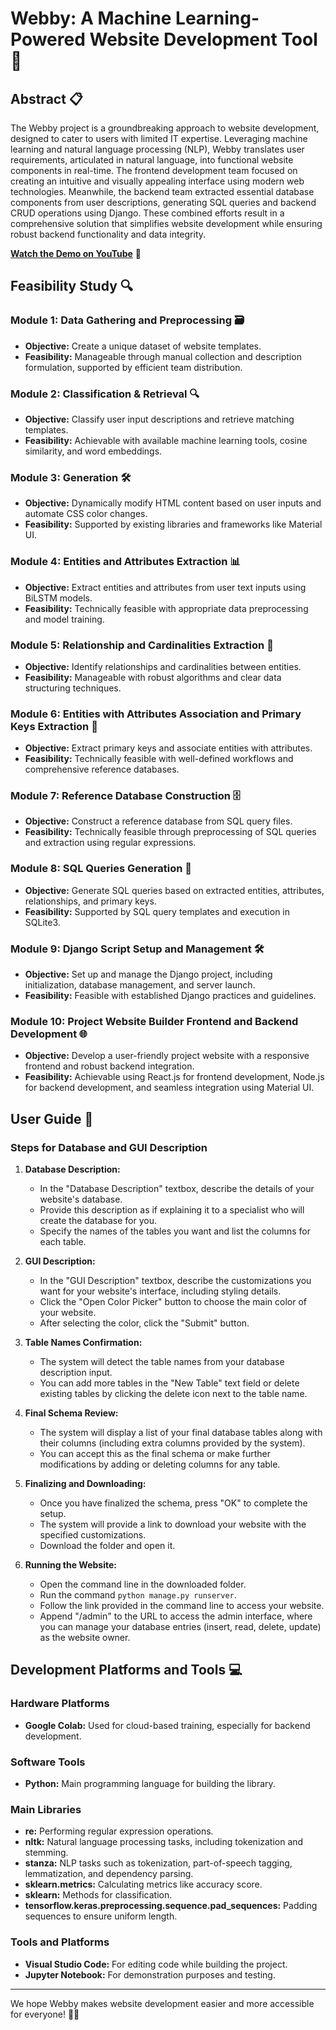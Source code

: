 # Webby: A Machine Learning-Powered Website Development Tool 🚀

## Abstract 📋
The Webby project is a groundbreaking approach to website development, designed to cater to users with limited IT expertise. Leveraging machine learning and natural language processing (NLP), Webby translates user requirements, articulated in natural language, into functional website components in real-time. The frontend development team focused on creating an intuitive and visually appealing interface using modern web technologies. Meanwhile, the backend team extracted essential database components from user descriptions, generating SQL queries and backend CRUD operations using Django. These combined efforts result in a comprehensive solution that simplifies website development while ensuring robust backend functionality and data integrity.

**[Watch the Demo on YouTube](https://youtu.be/WeoDLavDI70)** 🎥

## Feasibility Study 🔍

### Module 1: Data Gathering and Preprocessing 🗃️
- **Objective:** Create a unique dataset of website templates.
- **Feasibility:** Manageable through manual collection and description formulation, supported by efficient team distribution.

### Module 2: Classification & Retrieval 🔍
- **Objective:** Classify user input descriptions and retrieve matching templates.
- **Feasibility:** Achievable with available machine learning tools, cosine similarity, and word embeddings.

### Module 3: Generation 🛠️
- **Objective:** Dynamically modify HTML content based on user inputs and automate CSS color changes.
- **Feasibility:** Supported by existing libraries and frameworks like Material UI.

### Module 4: Entities and Attributes Extraction 📊
- **Objective:** Extract entities and attributes from user text inputs using BiLSTM models.
- **Feasibility:** Technically feasible with appropriate data preprocessing and model training.

### Module 5: Relationship and Cardinalities Extraction 🔗
- **Objective:** Identify relationships and cardinalities between entities.
- **Feasibility:** Manageable with robust algorithms and clear data structuring techniques.

### Module 6: Entities with Attributes Association and Primary Keys Extraction 🔑
- **Objective:** Extract primary keys and associate entities with attributes.
- **Feasibility:** Technically feasible with well-defined workflows and comprehensive reference databases.

### Module 7: Reference Database Construction 🗄️
- **Objective:** Construct a reference database from SQL query files.
- **Feasibility:** Technically feasible through preprocessing of SQL queries and extraction using regular expressions.

### Module 8: SQL Queries Generation 📝
- **Objective:** Generate SQL queries based on extracted entities, attributes, relationships, and primary keys.
- **Feasibility:** Supported by SQL query templates and execution in SQLite3.

### Module 9: Django Script Setup and Management 🛠️
- **Objective:** Set up and manage the Django project, including initialization, database management, and server launch.
- **Feasibility:** Feasible with established Django practices and guidelines.

### Module 10: Project Website Builder Frontend and Backend Development 🌐
- **Objective:** Develop a user-friendly project website with a responsive frontend and robust backend integration.
- **Feasibility:** Achievable using React.js for frontend development, Node.js for backend development, and seamless integration using Material UI.

## User Guide 📖

### Steps for Database and GUI Description

1. **Database Description:**
   - In the "Database Description" textbox, describe the details of your website's database.
   - Provide this description as if explaining it to a specialist who will create the database for you.
   - Specify the names of the tables you want and list the columns for each table.

2. **GUI Description:**
   - In the "GUI Description" textbox, describe the customizations you want for your website's interface, including styling details.
   - Click the "Open Color Picker" button to choose the main color of your website.
   - After selecting the color, click the "Submit" button.

3. **Table Names Confirmation:**
   - The system will detect the table names from your database description input.
   - You can add more tables in the "New Table" text field or delete existing tables by clicking the delete icon next to the table name.

4. **Final Schema Review:**
   - The system will display a list of your final database tables along with their columns (including extra columns provided by the system).
   - You can accept this as the final schema or make further modifications by adding or deleting columns for any table.

5. **Finalizing and Downloading:**
   - Once you have finalized the schema, press "OK" to complete the setup.
   - The system will provide a link to download your website with the specified customizations.
   - Download the folder and open it.

6. **Running the Website:**
   - Open the command line in the downloaded folder.
   - Run the command `python manage.py runserver`.
   - Follow the link provided in the command line to access your website.
   - Append "/admin" to the URL to access the admin interface, where you can manage your database entries (insert, read, delete, update) as the website owner.

## Development Platforms and Tools 💻

### Hardware Platforms
- **Google Colab:** Used for cloud-based training, especially for backend development.

### Software Tools
- **Python:** Main programming language for building the library.

### Main Libraries
- **re:** Performing regular expression operations.
- **nltk:** Natural language processing tasks, including tokenization and stemming.
- **stanza:** NLP tasks such as tokenization, part-of-speech tagging, lemmatization, and dependency parsing.
- **sklearn.metrics:** Calculating metrics like accuracy score.
- **sklearn:** Methods for classification.
- **tensorflow.keras.preprocessing.sequence.pad_sequences:** Padding sequences to ensure uniform length.

### Tools and Platforms
- **Visual Studio Code:** For editing code while building the project.
- **Jupyter Notebook:** For demonstration purposes and testing.

---

We hope Webby makes website development easier and more accessible for everyone! 🚀🌐
